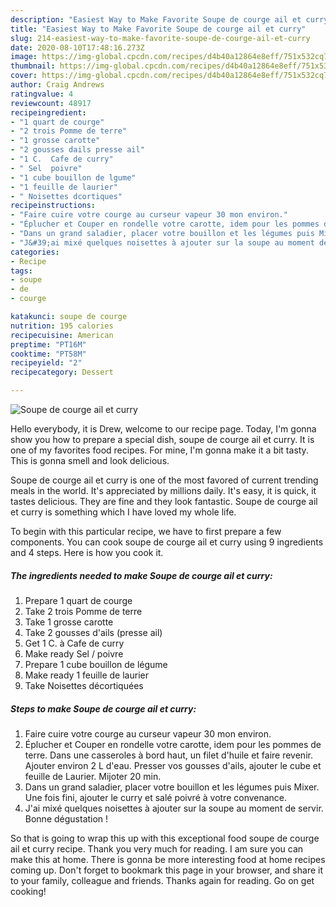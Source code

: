 ```yaml
---
description: "Easiest Way to Make Favorite Soupe de courge ail et curry"
title: "Easiest Way to Make Favorite Soupe de courge ail et curry"
slug: 214-easiest-way-to-make-favorite-soupe-de-courge-ail-et-curry
date: 2020-08-10T17:48:16.273Z
image: https://img-global.cpcdn.com/recipes/d4b40a12864e8eff/751x532cq70/soupe-de-courge-ail-et-curry-photo-principale-de-la-recette.jpg
thumbnail: https://img-global.cpcdn.com/recipes/d4b40a12864e8eff/751x532cq70/soupe-de-courge-ail-et-curry-photo-principale-de-la-recette.jpg
cover: https://img-global.cpcdn.com/recipes/d4b40a12864e8eff/751x532cq70/soupe-de-courge-ail-et-curry-photo-principale-de-la-recette.jpg
author: Craig Andrews
ratingvalue: 4
reviewcount: 48917
recipeingredient:
- "1 quart de courge"
- "2 trois Pomme de terre"
- "1 grosse carotte"
- "2 gousses dails presse ail"
- "1 C.  Cafe de curry"
- " Sel  poivre"
- "1 cube bouillon de lgume"
- "1 feuille de laurier"
- " Noisettes dcortiques"
recipeinstructions:
- "Faire cuire votre courge au curseur vapeur 30 mon environ."
- "Éplucher et Couper en rondelle votre carotte, idem pour les pommes de terre. Dans une casseroles à bord haut, un filet d&#39;huile et faire revenir. Ajouter environ 2 L d&#39;eau. Presser vos gousses d&#39;ails, ajouter le cube et feuille de Laurier. Mijoter 20 min."
- "Dans un grand saladier, placer votre bouillon et les légumes puis Mixer. Une fois fini, ajouter le curry et salé poivré à votre convenance."
- "J&#39;ai mixé quelques noisettes à ajouter sur la soupe au moment de servir. Bonne dégustation !"
categories:
- Recipe
tags:
- soupe
- de
- courge

katakunci: soupe de courge 
nutrition: 195 calories
recipecuisine: American
preptime: "PT16M"
cooktime: "PT58M"
recipeyield: "2"
recipecategory: Dessert

---
```



![Soupe de courge ail et curry](https://img-global.cpcdn.com/recipes/d4b40a12864e8eff/751x532cq70/soupe-de-courge-ail-et-curry-photo-principale-de-la-recette.jpg)

Hello everybody, it is Drew, welcome to our recipe page. Today, I'm gonna show you how to prepare a special dish, soupe de courge ail et curry. It is one of my favorites food recipes. For mine, I'm gonna make it a bit tasty. This is gonna smell and look delicious.



Soupe de courge ail et curry is one of the most favored of current trending meals in the world. It's appreciated by millions daily. It's easy, it is quick, it tastes delicious. They are fine and they look fantastic. Soupe de courge ail et curry is something which I have loved my whole life.


To begin with this particular recipe, we have to first prepare a few components. You can cook soupe de courge ail et curry using 9 ingredients and 4 steps. Here is how you cook it.

<!--inarticleads1-->

##### The ingredients needed to make Soupe de courge ail et curry:

1. Prepare 1 quart de courge
1. Take 2 trois Pomme de terre
1. Take 1 grosse carotte
1. Take 2 gousses d&#39;ails (presse ail)
1. Get 1 C. à Cafe de curry
1. Make ready  Sel / poivre
1. Prepare 1 cube bouillon de légume
1. Make ready 1 feuille de laurier
1. Take  Noisettes décortiquées




<!--inarticleads2-->

##### Steps to make Soupe de courge ail et curry:

1. Faire cuire votre courge au curseur vapeur 30 mon environ.
1. Éplucher et Couper en rondelle votre carotte, idem pour les pommes de terre. Dans une casseroles à bord haut, un filet d&#39;huile et faire revenir. Ajouter environ 2 L d&#39;eau. Presser vos gousses d&#39;ails, ajouter le cube et feuille de Laurier. Mijoter 20 min.
1. Dans un grand saladier, placer votre bouillon et les légumes puis Mixer. Une fois fini, ajouter le curry et salé poivré à votre convenance.
1. J&#39;ai mixé quelques noisettes à ajouter sur la soupe au moment de servir. Bonne dégustation !




So that is going to wrap this up with this exceptional food soupe de courge ail et curry recipe. Thank you very much for reading. I am sure you can make this at home. There is gonna be more interesting food at home recipes coming up. Don't forget to bookmark this page in your browser, and share it to your family, colleague and friends. Thanks again for reading. Go on get cooking!

